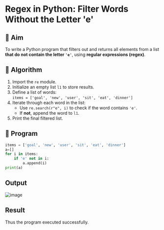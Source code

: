 # Regex in Python: Filter Words Without the Letter 'e'

## 🎯 Aim
To write a Python program that filters out and returns all elements from a list **that do not contain the letter `'e'`**, using **regular expressions (regex)**.

## 🧠 Algorithm
1. Import the `re` module.
2. Initialize an empty list `l1` to store results.
3. Define a list of words:  
   `items = ['goal', 'new', 'user', 'sit', 'eat', 'dinner']`
4. Iterate through each word in the list:
   - Use `re.search(r"e", i)` to check if the word contains `'e'`.
   - If **not**, append the word to `l1`.
5. Print the final filtered list.

## 🧾 Program
```python
items = ['goal', 'new', 'user', 'sit', 'eat', 'dinner']
a=[]
for i in items:
    if 'e' not in i:
        a.append(i)
print(a)
```


## Output

![image](https://github.com/user-attachments/assets/99a48b2a-dee4-4f79-b07c-06bbf6884939)


## Result

Thus the program executed successfully.
